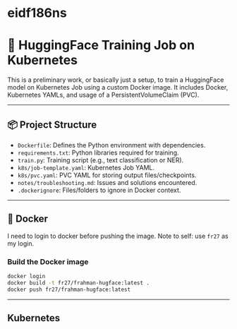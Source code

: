 # eidf186ns

# 🤖 HuggingFace Training Job on Kubernetes

This is a preliminary work, or basically just a setup, to train a HuggingFace model on Kubernetes Job using a custom Docker image. It includes Docker, Kubernetes YAMLs, and usage of a PersistentVolumeClaim (PVC).

---

## 📦 Project Structure

- `Dockerfile`: Defines the Python environment with dependencies.
- `requirements.txt`: Python libraries required for training.
- `train.py`: Training script (e.g., text classification or NER).
- `k8s/job-template.yaml`: Kubernetes Job YAML.
- `k8s/pvc.yaml`: PVC YAML for storing output files/checkpoints.
- `notes/troubleshooting.md`: Issues and solutions encountered.
- `.dockerignore`: Files/folders to ignore in Docker context.

---

## 🐳 Docker

I need to login to docker before pushing the image. Note to self: use `fr27` as my login.

### Build the Docker image

```bash
docker login
docker build -t fr27/frahman-hugface:latest .
docker push fr27/frahman-hugface:latest
```

---

## Kubernetes
